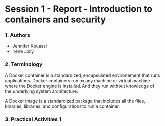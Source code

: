 # Session 1 - Report - Introduction to containers and security

### 1. Authors

- Jennifer Kouassi
- Irène Jolly

### 2. Terminology

A Docker container is a standardized, encapsulated environement that runs applications. Docker containers run on any machine or virtual machine where the Docker engine is installed. And they run without knowledge of the underlying system architecture. 

A Docker image is a standardized package that includes all the files, binaries, libraries, and configurations to run a container. 

### 3. Practical Activities 1


